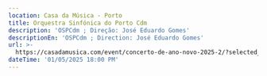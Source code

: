 ```yaml
---
location: Casa da Música - Porto
title: Orquestra Sinfónica do Porto Cdm
description: 'OSPCdm ; Direção: José Eduardo Gomes'
descriptionEn: 'OSPCdm ; Direction: José Eduardo Gomes'
url: >-
  https://casadamusica.com/event/concerto-de-ano-novo-2025-2/?selected_session=28269
dateTime: '01/05/2025 18:00 PM'
---
```


